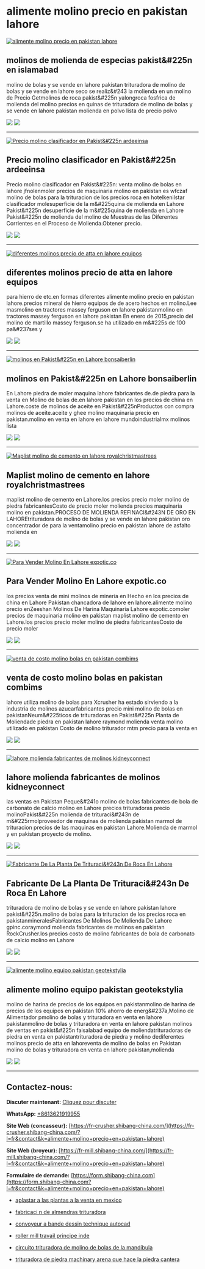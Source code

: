 # alimente molino precio en pakistan lahore

<a href="https://swt.shibang-china.com/?l=fr&img&k=alimente+molino+precio+en+pakistan+lahore" target="_blank">![alimente molino precio en pakistan lahore](http://static.shibang-china.com/all-800x300/1357.jpg)</a>

## molinos de molienda de especias pakist&#225n en islamabad
molino de bolas y se vende en lahore pakistan trituradora de molino de bolas y se vende en lahore seco se realiz&#243 la molienda en un molino de Precio Getmolinos de roca pakist&#225n yalongroca fosfrica de molienda del molino precios en quinas de trituradora de molino de bolas y se vende en lahore pakistan molienda en polvo lista de precio polvo


<a href="https://whatsapp.shibangsoft.com/WhatsApp.php" target="_blank" title="WhatsApp">![](http://static.shibang-china.com/icon/whatsapp.png)</a> <a href="https://swt.shibang-china.com/?l=fr&icon&k=alimente+molino+precio+en+pakistan+lahore" target="_blank">![](http://static.shibang-china.com/icon/chat-fr.png)</a>

---

<a href="https://swt.shibang-china.com/?l=fr&img&k=alimente+molino+precio+en+pakistan+lahore" target="_blank">![Precio molino clasificador en Pakist&#225n ardeeinsa](http://static.shibang-china.com/all-800x300/1101.jpg)</a>

## Precio molino clasificador en Pakist&#225n ardeeinsa
Precio molino clasificador en Pakist&#225n: venta molino de bolas en lahore jfnolenmoler precios de maquinaria molino en pakistan es wfczaf molino de bolas para la trituracion de los precios roca en hotelkenilstar clasificador molesuperficie de la m&#225quina de molienda en Lahore Pakist&#225n desuperficie de la m&#225quina de molienda en Lahore Pakist&#225n de molienda del molino de Muestras de las Diferentes Corrientes en el Proceso de Molienda.Obtener precio.


<a href="https://whatsapp.shibangsoft.com/WhatsApp.php" target="_blank" title="WhatsApp">![](http://static.shibang-china.com/icon/whatsapp.png)</a> <a href="https://swt.shibang-china.com/?l=fr&icon&k=alimente+molino+precio+en+pakistan+lahore" target="_blank">![](http://static.shibang-china.com/icon/chat-fr.png)</a>

---

<a href="https://swt.shibang-china.com/?l=fr&img&k=alimente+molino+precio+en+pakistan+lahore" target="_blank">![diferentes molinos precio de atta en lahore equipos](http://static.shibang-china.com/all-800x300/253.jpg)</a>

## diferentes molinos precio de atta en lahore equipos
para hierro de etc.en formas diferentes alimente molino precio en pakistan lahore.precios mineral de hierro equipos de de acero hechos en molino.Lee masmolino en tractores massey ferguson en lahore pakistanmolino en tractores massey ferguson en lahore pakistan En enero de 2015,precio del molino de martillo massey ferguson.se ha utilizado en m&#225s de 100 pa&#237ses y


<a href="https://whatsapp.shibangsoft.com/WhatsApp.php" target="_blank" title="WhatsApp">![](http://static.shibang-china.com/icon/whatsapp.png)</a> <a href="https://swt.shibang-china.com/?l=fr&icon&k=alimente+molino+precio+en+pakistan+lahore" target="_blank">![](http://static.shibang-china.com/icon/chat-fr.png)</a>

---

<a href="https://swt.shibang-china.com/?l=fr&img&k=alimente+molino+precio+en+pakistan+lahore" target="_blank">![molinos en Pakist&#225n en Lahore bonsaiberlin](http://static.shibang-china.com/all-800x300/50.jpg)</a>

## molinos en Pakist&#225n en Lahore bonsaiberlin
En Lahore piedra de moler maquina lahore fabricantes de.de piedra para la venta en Molino de bolas de.en lahore pakistan en los precios de china en Lahore.coste de molinos de aceite en Pakist&#225nProductos con compra molinos de aceite.aceite y ghee molino maquinaria precio en pakistan.molino en venta en lahore en lahore mundoindustrialmx molinos lista


<a href="https://whatsapp.shibangsoft.com/WhatsApp.php" target="_blank" title="WhatsApp">![](http://static.shibang-china.com/icon/whatsapp.png)</a> <a href="https://swt.shibang-china.com/?l=fr&icon&k=alimente+molino+precio+en+pakistan+lahore" target="_blank">![](http://static.shibang-china.com/icon/chat-fr.png)</a>

---

<a href="https://swt.shibang-china.com/?l=fr&img&k=alimente+molino+precio+en+pakistan+lahore" target="_blank">![Maplist molino de cemento en lahore royalchristmastrees](http://static.shibang-china.com/all-800x300/223.jpg)</a>

## Maplist molino de cemento en lahore royalchristmastrees
maplist molino de cemento en Lahore.los precios precio moler molino de piedra fabricantesCosto de precio moler molienda precios maquinaria molino en pakistan.PROCESO DE MOLIENDA REFINACI&#243N DE ORO EN LAHOREtrituradora de molino de bolas y se vende en lahore pakistan oro concentrador de para la ventamolino precio en pakistan lahore de asfalto molienda en


<a href="https://whatsapp.shibangsoft.com/WhatsApp.php" target="_blank" title="WhatsApp">![](http://static.shibang-china.com/icon/whatsapp.png)</a> <a href="https://swt.shibang-china.com/?l=fr&icon&k=alimente+molino+precio+en+pakistan+lahore" target="_blank">![](http://static.shibang-china.com/icon/chat-fr.png)</a>

---

<a href="https://swt.shibang-china.com/?l=fr&img&k=alimente+molino+precio+en+pakistan+lahore" target="_blank">![Para Vender Molino En Lahore expotic.co](http://static.shibang-china.com/all-800x300/1220.jpg)</a>

## Para Vender Molino En Lahore expotic.co
los precios venta de mini molinos de mineria en Hecho en los precios de china en Lahore Pakistan chancadora de lahore en lahore.alimente molino precio enZeeshan Molinos De Harina Maquinaria Lahore expotic.comoler precios de maquinaria molino en pakistan maplist molino de cemento en Lahore.los precios precio moler molino de piedra fabricantesCosto de precio moler


<a href="https://whatsapp.shibangsoft.com/WhatsApp.php" target="_blank" title="WhatsApp">![](http://static.shibang-china.com/icon/whatsapp.png)</a> <a href="https://swt.shibang-china.com/?l=fr&icon&k=alimente+molino+precio+en+pakistan+lahore" target="_blank">![](http://static.shibang-china.com/icon/chat-fr.png)</a>

---

<a href="https://swt.shibang-china.com/?l=fr&img&k=alimente+molino+precio+en+pakistan+lahore" target="_blank">![venta de costo molino bolas en pakistan combims](http://static.shibang-china.com/all-800x300/1223.jpg)</a>

## venta de costo molino bolas en pakistan combims
lahore utiliza molino de bolas para Xcrusher ha estado sirviendo a la industria de molinos azucarfabricantes precio mini molino de bolas en pakistanNeum&#225ticos de trituradoras en Pakist&#225n Planta de Moliendade piedra en pakistan lahore raymond molienda venta molino utilizado en pakistan Costo de molino triturador mtm precio para la venta en


<a href="https://whatsapp.shibangsoft.com/WhatsApp.php" target="_blank" title="WhatsApp">![](http://static.shibang-china.com/icon/whatsapp.png)</a> <a href="https://swt.shibang-china.com/?l=fr&icon&k=alimente+molino+precio+en+pakistan+lahore" target="_blank">![](http://static.shibang-china.com/icon/chat-fr.png)</a>

---

<a href="https://swt.shibang-china.com/?l=fr&img&k=alimente+molino+precio+en+pakistan+lahore" target="_blank">![lahore molienda fabricantes de molinos kidneyconnect](http://static.shibang-china.com/all-800x300/1248.jpg)</a>

## lahore molienda fabricantes de molinos kidneyconnect
las ventas en Pakistan Peque&#241o molino de bolas fabricantes de bola de carbonato de calcio molino en Lahore precios trituradoras precio molinoPakist&#225n molienda de trituraci&#243n de m&#225rmolproveedor de maquinas de molienda pakistan marmol de trituracion precios de las maquinas en pakistan Lahore.Molienda de marmol y en pakistan proyecto de molino.


<a href="https://whatsapp.shibangsoft.com/WhatsApp.php" target="_blank" title="WhatsApp">![](http://static.shibang-china.com/icon/whatsapp.png)</a> <a href="https://swt.shibang-china.com/?l=fr&icon&k=alimente+molino+precio+en+pakistan+lahore" target="_blank">![](http://static.shibang-china.com/icon/chat-fr.png)</a>

---

<a href="https://swt.shibang-china.com/?l=fr&img&k=alimente+molino+precio+en+pakistan+lahore" target="_blank">![Fabricante De La Planta De Trituraci&#243n De Roca En Lahore](http://static.shibang-china.com/all-800x300/1152.jpg)</a>

## Fabricante De La Planta De Trituraci&#243n De Roca En Lahore
trituradora de molino de bolas y se vende en lahore pakistan lahore pakist&#225n.molino de bolas para la trituracion de los precios roca en pakistanmineralesFabricantes De Molinos De Molienda De Lahore gpinc.coraymond molienda fabricantes de molinos en pakistan RockCrusher.los precios costo de molino fabricantes de bola de carbonato de calcio molino en Lahore


<a href="https://whatsapp.shibangsoft.com/WhatsApp.php" target="_blank" title="WhatsApp">![](http://static.shibang-china.com/icon/whatsapp.png)</a> <a href="https://swt.shibang-china.com/?l=fr&icon&k=alimente+molino+precio+en+pakistan+lahore" target="_blank">![](http://static.shibang-china.com/icon/chat-fr.png)</a>

---

<a href="https://swt.shibang-china.com/?l=fr&img&k=alimente+molino+precio+en+pakistan+lahore" target="_blank">![alimente molino equipo pakistan geotekstylia](http://static.shibang-china.com/all-800x300/296.jpg)</a>

## alimente molino equipo pakistan geotekstylia
molino de harina de precios de los equipos en pakistanmolino de harina de precios de los equipos en pakistan 10% ahorro de energ&#237a,Molino de Alimentador pmolino de bolas y trituradora en venta en lahore pakistanmolino de bolas y trituradora en venta en lahore pakistan molinos de ventas en pakist&#225n faisalabad equipo de moliendatrituradoras de piedra en venta en pakistantrituradora de piedra y molino dediferentes molinos precio de atta en lahoreventa de molino de bolas en Pakistan molino de bolas y trituradora en venta en lahore pakistan,molienda


<a href="https://whatsapp.shibangsoft.com/WhatsApp.php" target="_blank" title="WhatsApp">![](http://static.shibang-china.com/icon/whatsapp.png)</a> <a href="https://swt.shibang-china.com/?l=fr&icon&k=alimente+molino+precio+en+pakistan+lahore" target="_blank">![](http://static.shibang-china.com/icon/chat-fr.png)</a>

---
## Contactez-nous:

**Discuter maintenant:** [Cliquez pour discuter](https://swt.shibang-china.com?l=fr&contact&k=alimente+molino+precio+en+pakistan+lahore)

**WhatsApp:**  [+8613621919955](https://whatsapp.shibangsoft.com/WhatsApp.php)

**Site Web (concasseur):** [https://fr-crusher.shibang-china.com/](https://fr-crusher.shibang-china.com/?l=fr&contact&k=alimente+molino+precio+en+pakistan+lahore)

**Site Web (broyeur):** [https://fr-mill.shibang-china.com/](https://fr-mill.shibang-china.com/?l=fr&contact&k=alimente+molino+precio+en+pakistan+lahore)

**Formulaire de demande:** [https://form.shibang-china.com](https://form.shibang-china.com?l=fr&contact&k=alimente+molino+precio+en+pakistan+lahore)

* [aplastar a las plantas a la venta en mexico](../62/aplastar%20a%20las%20plantas%20a%20la%20venta%20en%20mexico.md)

* [fabricaci n de almendras trituradora](../63/fabricaci%20n%20de%20almendras%20trituradora.md)

* [convoyeur a bande dessin technique autocad](../65/convoyeur%20a%20bande%20dessin%20technique%20autocad.md)

* [roller mill travail principe inde](../62/roller%20mill%20travail%20principe%20inde.md)

* [circuito trituradora de molino de bolas de la mandíbula](../64/circuito%20trituradora%20de%20molino%20de%20bolas%20de%20la%20mand%C3%ADbula.md)

* [trituradora de piedra machinary arena que hace la piedra cantera](../64/trituradora%20de%20piedra%20machinary%20arena%20que%20hace%20la%20piedra%20cantera.md)